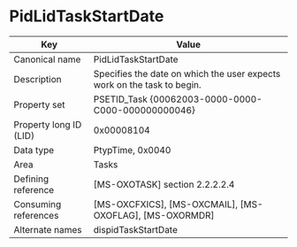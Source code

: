 # PidLidTaskStartDate

| Key | Value |
|---|---|
| Canonical name | PidLidTaskStartDate |
| Description | Specifies the date on which the user expects work on the task to begin. |
| Property set | PSETID_Task {00062003-0000-0000-C000-000000000046} |
| Property long ID (LID) | 0x00008104 |
| Data type | PtypTime, 0x0040 |
| Area | Tasks |
| Defining reference | [MS-OXOTASK] section 2.2.2.2.4 |
| Consuming references | [MS-OXCFXICS], [MS-OXCMAIL], [MS-OXOFLAG], [MS-OXORMDR] |
| Alternate names | dispidTaskStartDate |
